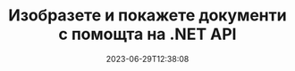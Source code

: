 ---
############################# Static ##########################
layout: "landing"
date: 2023-06-29T12:38:08
draft: false

lang: bg
product: "Viewer"
product_tag: "viewer"
platform: ".NET"
platform_tag: "net"

############################# Drop-down ############################
supported_platforms:
  items:
    # supported_platforms loop
    - title: ".NET"
      tag: "net"
    # supported_platforms loop
    - title: "Java"
      tag: "java"
    # supported_platforms loop
    - title: "Node.js"
      tag: "nodejs-java" 

############################# Head ############################
head_title: ".NET API за преглед на документи, изобразяване на PDF Word Excel Изображение HTML Диаграма"
head_description: "C# ASP.NET API за преглед на файлове и изобразяване. Добавете функции за преглед на PDF, Word, Excel, изображения, HTML, имейл в приложенията .NET."

############################# Header ##########################
title: "Изобразете и покажете документи<br>с помощта на .NET API"
description: "Мощен API на Viewer за изобразяване на 180+ формата на документи в PDF, HTML и Image с разнообразни опции за конфигуриране."
words:
  for: "for"

actions:
  main: "Безплатно изтегляне на NuGet"
  main_link: "https://www.nuget.org/packages/GroupDocs.Viewer"
  alt: "Лицензиране"
  alt_link: "https://purchase.groupdocs.com/pricing/viewer/net"
  title: "Готови ли сте да започнете?"
  description: "Изпробвайте функциите на GroupDocs.Viewer безплатно или поискайте лиценз"

release:
  title: "Версия {0} издадена"
  notes: "Вижте какво ново"
  downloads: "Изтегляния"
  link: "https://releases.groupdocs.com/viewer/net/release-notes/latest/"

code:
  title: "Рендирайте PDF файлове в C#"
  more: "Още примери"
  more_link: "https://github.com/groupdocs-viewer/GroupDocs.Viewer-for-.NET"
  install: "dotnet add package GroupDocs.Viewer"
  content: |
    ```csharp {style=abap}   
    // Load the source PDF file
    using (var viewer = new Viewer("resume.pdf"))
    {
        // Set output HTML options, one file per page
        var viewOptions = 
          HtmlViewOptions.ForEmbeddedResources("page_{0}.html");
        
        // Render PDF to HTML with embedded resources
        viewer.View(viewOptions);
    }
    ```

############################# Overview ############################
overview:
  enable: true
  title: "GroupDocs.Viewer с един поглед"
  description: "API за изобразяване, показване, конвертиране на документи, слайдове, диаграми и много други типове документи в .NET приложения"
  features:
    # feature loop
    - title: "Преглеждайте документи ефективно и надеждно"
      content: "С API на GroupDocs.Viewer можете ефективно да изобразявате документи от всякакви поддържани формати в HTML, JPEG, PNG и PDF с гъвкави и мощни опции, като същевременно поддържате целостта на съдържанието и структурата на документа. GroupDocs.Viewer поддържа .NET Framework 4.6.2 и .NET 6.0, работи на Windows и Linux платформи."

    # feature loop
    - title: "Поддържат се повечето популярни формати на файлове и документи"
      content: "Ние поддържаме изобразяване на над 180 най-популярни файлови и документни формати, които включват Word, Excel, PDF, PowerPoint, семейство формати OpenDocument, архиви, растерни и векторни изображения, електронни книги, езици за програмиране и маркиране и много други типове файлове, включително криптирани файлове със защита с парола."

    # feature loop
    - title: "Изход с възможност за персонализиране"
      content: "GroupDocs.Viewer позволява не само рендиране на документа, но и контрол как точно, кои части от документа трябва да бъдат рендирани или сега, как те трябва да бъдат рендирани и да се прилагат различни трансформации към рендирания изход."

    # feature loop
    - title: "Потребителски интерфейс за ASP.NET Core"
      content: "Предоставяме UI пакет с отворен код за ASP.NET Core, който може да бъде добавен към вашия проект за няколко минути. Пакетът Viewer.UI съдържа уеб-UI, базиран на Angular, и предоставя набор от полезни API и доставчици за съхранение на данни."

############################# Platforms ############################
platforms:
  enable: true
  title: "Независимост на платформата"
  description: "GroupDocs.Viewer за .NET поддържа следните операционни системи, рамки и мениджъри на пакети"
  items:
    # platform loop
    - title: "Amazon"
      image: "amazon"
    # platform loop
    - title: "Docker"
      image: "docker"
    # platform loop
    - title: "Azure"
      image: "azure"
    # platform loop
    - title: "VS Code"
      image: "vs_code"
    # platform loop
    - title: "ReSharper"
      image: "resharper"
    # platform loop
    - title: "macOS"
      image: "finder"
    # platform loop
    - title: "Linux"
      image: "linux"
    # platform loop
    - title: "NuGet"
      image: "nuget"

############################# File formats ############################
formats:
  enable: true
  title: "Поддържани файлови формати"
  description: |
    GroupDocs.Viewer за .NET поддържа операции със следните [файлови формати](https://docs.groupdocs.com/viewer/net/supported-document-formats/).
  groups:
    # group loop
    - color: "green"
      content: |
        ### Microsoft Office, OpenDocument и текстови формати
        * **Word:** DOC, DOCX, DOCM, DOT, DOTX, DOTM, RTF, TXT
        * **Excel:** XLS, XLSX, XLSM, XLSB, XLTM, XLT, XLTM, XLTX
        * **PowerPoint:** PPT, PPTX, PPS, PPSX, PPSM, POT, POTM, POTX, PPTM        
        * **Project:** MPP, MPT, MPX
        * **Outlook:** MSG, EML, EMLX, PST, OST
        * **OneNote:** ONE
        * **OpenDocument:** ODT, OTT, ODS, ODP, OTP, OTS, ODG
        * **Fixed Page Layout:** PDF, TEX, XPS, OXPS
        * **e-Books:** EPUB, MOBI, DjVu
        * **Delimiter-Separated Values:** CSV, TSV
    # group loop
    - color: "blue"
      content: |
        ### Изображения, графики и диаграми
        * **Растерни изображения:** BMP, GIF, JPG, PNG, TIFF, WebP, DNG, DIB, Jpeg2000 family
        * **Windows Icon:** ICO
        * **Scalable Vector Graphics:** SVG, CDR, CMX, IGS, SVGZ        
        * **Adobe Photoshop:** PSD, PSB        
        * **Stereo Lithography (3D Printing):** STL        
        * **Medical Imaging:** DICOM
        * **Plotter Documents:** PLT, HPG
        * **Autodesk Design Web Formats:** DWF, DWG
        * **AutoCAD Drawing:** DWT, IFC, STL, CF2        
      # group loop
    - color: "red"
      content: |
        ### други        
        * **Мрежа:** HTML, MHT, MHTML, XML
        * **Metafile:** WMF, EMF, CGM, EMZ, WMZ
        * **Visio:** VSD, VDX, VSS, VSSX, VSX, VST, VSTX, VTX, VSDX, VDW, VSTM, VSSM, VSDM
        * **Project:** MPP, MPT, MPX
        * **PostScript:** PS, EPS
        * **Архив:** ZIP, TAR, BZ2, GZ, RAR, RAR5
        * **други:** VCF, VCARD, NUMBERS, NSF, OBJ
        * **C/C++/C# Files:** C, CC, C# , CPP, CXX, CS, H, HH, M, MM
        * **Java/JavaScript Files:** JAVA, JS, JSON, PROPERTIES

############################# Features ############################
features:
  enable: true
  title: "Функции на GroupDocs.Viewer"
  description: "Безпроблемно изобразявайте, показвайте и конвертирайте PDF и Office документи"

  items:
    # feature loop
    - icon: "viewhtml"
      title: "Преглед на документи в HTML"
      content: "Конвертирайте документ от всякакъв тип в HTML документ с CSS и SVG, който може да се показва във всеки модерен уеб браузър."

    # feature loop
    - icon: "rasterize"
      title: "Растеризиране на документи"
      content: "Растеризирайте всеки поддържан формат на документ към растерното изображение с регулируем формат на изображението и качество на компресия."

    # feature loop
    - icon: "sourcecode"
      title: "Изобразяване и осветяване на програмни кодове"
      content: "Поддръжка на всички популярни езици за програмиране, скриптове и маркиране, с възможност за анализиране и подчертаване на техния синтаксис."

    # feature loop
    - icon: "convertpdf"
      title: "Конвертиране в PDF"
      content: "Документ от всеки поддържан формат може лесно да бъде конвертиран и записан в PDF с регулируеми опции."

    # feature loop
    - icon: "transform"
      title: "Прилагане на трансформации"
      content: "Изходният документ може да се трансформира по време на изобразяване - страниците могат да се завъртат и/или пренареждат, а над тях може да се поставя текстов воден знак."

    # feature loop
    - icon: "adjustment"
      title: "Корекция на HTML изхода"
      content: "Изходните HTML документи, генерирани от GroupDocs.Viewer, могат да бъдат настроени много фино: разрешено е да се записват в поток или файл, с външни или вградени ресурси, обратни извиквания и т.н."

    # feature loop
    - icon: "complex"
      title: "Поддръжка на сложни структури на документи"
      content: "GroupDocs.Viewer поддържа не само единични документи, но и файлове, които вътрешно съдържат списък или йерархична структура от документи, като имейл съобщения с прикачени файлове, ZIP архиви с вътрешни файлове в папки, многостранични TIFF изображения и т.н."

    # feature loop
    - icon: "optimization"
      title: "Опции за оптимизация"
      content: "GroupDocs.Viewer съдържа регулируема кеш подсистема, която може да ускори времето за зареждане чрез използване на кешираните версии на документите. Също така набор от различни опции за различни формати позволява да се изключат някои ненужни части или аспекти на документи от изобразяването (шрифтове, скрити работни листове, прикачени файлове към имейл), за да се оптимизира цялостната производителност"

    # feature loop
    - icon: "passwordprotected"
      title: "Поддръжка на документи, защитени с парола"
      content: "GroupDocs.Viewer позволява отваряне на криптирани документи от различни типове: PDF, WordProcessing, Spreadsheet, Presentation и други, като зададете парола в опциите за зареждане."

############################# Code samples ############################
code_samples:
  enable: true
  title: "Примерни кодове"
  description: "Някои случаи на употреба на типични GroupDocs.Viewer за .NET операции"
  items:
    # code sample loop
    - title: "Рендирайте DOCX в HTML"
      content: |
        Свойствата на класа [HtmlViewOptions](https://reference.groupdocs.com/viewer/net/groupdocs.viewer.options/htmlviewoptions/) ви позволяват да контролирате процеса на преобразуване, повече за това [тук](https://docs .groupdocs.com/viewer/net/rendering-to-html/). Например, можете да вградите всички външни ресурси в изходния HTML файл, да минимизирате изходния файл и да го оптимизирате за печат.
        {{< landing/code title="C#">}}
        ```csharp {style=abap}
        using GroupDocs.Viewer;
        using GroupDocs.Viewer.Options;
        
        // Instantiate viewer
        using (Viewer viewer = new Viewer("resume.docx"))
        {
            // Set output HTML options
            HtmlViewOptions options = HtmlViewOptions.ForEmbeddedResources();
            
            // Render DOCX to HTML with embedded resources
            viewer.View(options);
        }
        ```
        {{< /landing/code >}}
    # code sample loop
    - title: "Експортирайте PPTX в PDF"
      content: |
        Създайте екземпляр на клас [PdfViewOptions](https://reference.groupdocs.com/viewer/net/groupdocs.viewer.options/pdfviewoptions/) и го предайте на [Viewer.View](https://reference.groupdocs. com/viewer/net/groupdocs.viewer/viewer/view/#view) метод за конвертиране на PPTX файл на PowerPoint в PDF. Свойствата на класа PdfViewOptions ви позволяват да контролирате процеса на конвертиране. Например, можете да защитите изходния PDF файл, да пренаредите страниците му и да определите качеството на изображенията на документа. Обърнете се към [следващата секция с документация](https://docs.groupdocs.com/viewer/net/rendering-to-pdf/) за подробности.
        {{< landing/code title="C#">}}
        ```csharp {style=abap}   
        using GroupDocs.Viewer;
        using GroupDocs.Viewer.Options;
        
        using (var viewer = new Viewer("presentation.pptx"))
        {
            // Set output PDF options
            var viewOptions = new PdfViewOptions("presentation.pdf");
            
            // Export PPTX to PDF
            viewer.View(viewOptions);
        }
        ```
        {{< /landing/code >}}
############################# Reviews ############################
# reviews:
# enable: true
# title: "Отзиви за продукти на GroupDocs"
# description: "Не ни вярвайте просто на думата. Вижте какво казват други разработчици за нашите API"

# items:
#   # review loop
#   - title: "GroupDocs.Viewer"
#     content: "Отлично обслужване и отлични продукти. Те бяха изключително полезни и отзивчиви по време на процеса на внедряване на GroupDocs.Viewer за .NET, не мога да ги препоръчам достатъчно силно."
#     author: "Martin Lasarga"
#     company: "Product Manager at Axentria ECM by G.S.I."

#   # review loop
#   - title: "GroupDocs.Viewer"
#     content: "След внедряване и използване на GroupDocs.Viewer за .NET в проекта изглежда, че работи много добре. Тествах с много документи и засега добре. Всичко, което съм хвърлил върху него, се изобразява добре и изглежда също толкова добре, колкото би било в PDF Viewer или MS Word."
#     author: "Mats Oustad"
#     company: "Senior Consultant/Partner at Novanet AS"
---